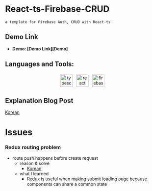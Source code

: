 # React-ts-Firebase-CRUD

```
a template for Firebase Auth, CRUD with React-ts
```

##  Demo Link

* **Demo: [Demo Link][Demo]**

[//]: # (  [Demo]: https://esvfront.web.app/)


##  Languages and Tools:
<p align="center">

<img src="https://cdn.worldvectorlogo.com/logos/typescript.svg" alt="typescript" height="40" style="vertical-align:top; margin:4px">

<img src="https://cdn.worldvectorlogo.com/logos/react-2.svg" alt="react" height="40" style="vertical-align:top; margin:4px"/>

<img src="https://cdn.worldvectorlogo.com/logos/firebase-1.svg" alt="firebase" height="40" style="vertical-align:top; margin:4px"/>


</p>

## Explanation Blog Post

[Korean](https://blog.naver.com/ekankr2/222599146960/)

# Issues

### Redux routing problem
* route push happens before create request
    * reason & solve
        * [Korean](https://blog.naver.com/ekankr2/222601191432)
    * what I learned
        * Redux is useful when making submit loading page because components can share a common state
